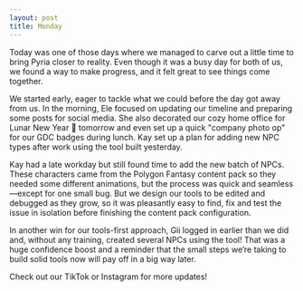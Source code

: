 ```yaml
---
layout: post
title: Monday
---
```


Today was one of those days where we managed to carve out a little time to bring Pyria closer to reality. Even though it was a busy day for both of us, we found a way to make progress, and it felt great to see things come together.

We started early, eager to tackle what we could before the day got away from us. In the morning, Ele focused on updating our timeline and preparing some posts for social media. She also decorated our cozy home office for Lunar New Year 🐍 tomorrow and even set up a quick "company photo op" for our GDC badges during lunch. Kay set up a plan for adding new NPC types after work using the tool built yesterday.

Kay had a late workday but still found time to add the new batch of NPCs. These characters came from the Polygon Fantasy content pack so they needed some different animations, but the process was quick and seamless—except for one small bug. But we design our tools to be edited and debugged as they grow, so it was pleasantly easy to find, fix and test the issue in isolation before finishing the content pack configuration.

In another win for our tools-first approach, Gii logged in earlier than we did and, without any training, created several NPCs using the tool! That was a huge confidence boost and a reminder that the small steps we’re taking to build solid tools now will pay off in a big way later.

Check out our TikTok or Instagram for more updates!
